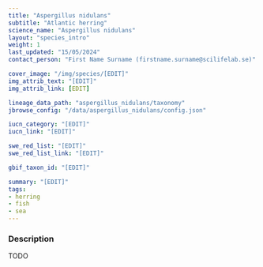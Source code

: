 ```yaml
---
title: "Aspergillus nidulans"
subtitle: "Atlantic herring"
science_name: "Aspergillus nidulans"
layout: "species_intro"
weight: 1
last_updated: "15/05/2024"
contact_person: "First Name Surname (firstname.surname@scilifelab.se)"

cover_image: "/img/species/[EDIT]"
img_attrib_text: "[EDIT]"
img_attrib_link: [EDIT]

lineage_data_path: "aspergillus_nidulans/taxonomy"
jbrowse_config: "/data/aspergillus_nidulans/config.json"

iucn_category: "[EDIT]"
iucn_link: "[EDIT]"

swe_red_list: "[EDIT]"
swe_red_list_link: "[EDIT]"

gbif_taxon_id: "[EDIT]"

summary: "[EDIT]"
tags:
- herring
- fish
- sea
---
```


### Description

TODO
